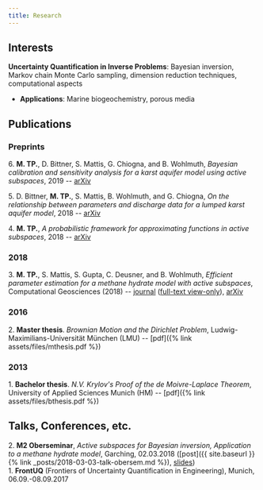 ```yaml
---
title: Research
---
```

## Interests
**Uncertainty Quantification in Inverse Problems**: Bayesian inversion, Markov chain Monte Carlo sampling, dimension reduction techniques, computational aspects
- **Applications**: Marine biogeochemistry, porous media

## Publications
### Preprints
6\. **M. TP.**, D. Bittner, S. Mattis, G. Chiogna, and B. Wohlmuth, _Bayesian calibration and sensitivity analysis for a karst aquifer model using active subspaces_, 2019 -- [arXiv](https://arxiv.org/abs/1901.03283)

5\. D. Bittner, **M. TP.**, S. Mattis, B. Wohlmuth, and G. Chiogna, _On the relationship between parameters and discharge data for a lumped karst aquifer model_, 2018 -- [arXiv](https://arxiv.org/abs/1808.07009)

4\. **M. TP.**, _A probabilistic framework for approximating functions in active subspaces_, 2018 -- [arXiv](https://arxiv.org/abs/1809.06581)

### 2018
3\. **M. TP.**, S. Mattis, S. Gupta, C. Deusner, and B. Wohlmuth,
_Efficient parameter estimation for a methane hydrate model with active subspaces_, Computational Geosciences (2018) -- [journal](https://link.springer.com/article/10.1007%2Fs10596-018-9769-x) ([full-text view-only](https://link.springer.com/epdf/10.1007%2Fs10596-018-9769-x)), [arXiv](https://arxiv.org/abs/1801.09499)

### 2016
2\. **Master thesis**. *Brownian Motion and the Dirichlet Problem*, Ludwig-Maximilians-Universität München (LMU) -- [pdf]({% link assets/files/mthesis.pdf %})

### 2013
1\. **Bachelor thesis**. *N.V. Krylov's Proof of the de Moivre-Laplace Theorem*, University of Applied Sciences Munich (HM) -- [pdf]({% link assets/files/bthesis.pdf %})

## Talks, Conferences, etc.
2\. **M2 Oberseminar**, *Active subspaces for Bayesian inversion, Application to a methane hydrate model*, Garching, 02.03.2018 ([post]({{ site.baseurl }}{% link _posts/2018-03-03-talk-obersem.md %}), [slides](/assets/files/talk-obersem.pdf))  
1\. **FrontUQ** (Frontiers of Uncertainty Quantification in Engineering), Munich, 06.09.-08.09.2017 
